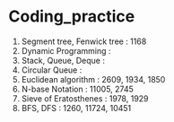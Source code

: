 # Coding_practice
 
1. Segment tree, Fenwick tree : 1168
2. Dynamic Programming : 
3. Stack, Queue, Deque : 
4. Circular Queue : 
5. Euclidean algorithm : 2609, 1934, 1850
6. N-base Notation : 11005, 2745
7. Sieve of Eratosthenes : 1978, 1929
8. BFS, DFS : 1260, 11724, 10451